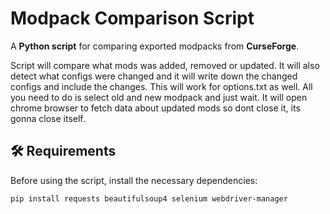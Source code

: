 # Modpack Comparison Script

A **Python script** for comparing exported modpacks from **CurseForge**.

Script will compare what mods was added, removed or updated. It will also detect what configs were changed and it will write down the changed configs and include the changes. This will work for options.txt as well.
All you need to do is select old and new modpack and just wait. It will open chrome browser to fetch data about updated mods so dont close it, its gonna close itself.

## 🛠 Requirements

Before using the script, install the necessary dependencies:

```bash
pip install requests beautifulsoup4 selenium webdriver-manager
